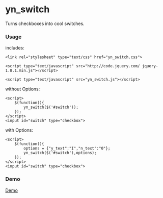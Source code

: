 # yn_switch

Turns checkboxes into cool switches.

### Usage

includes:

	<link rel="stylesheet" type="text/css" href="yn_switch.css">
	
	<script type="text/javascript" src="http://code.jquery.com/	jquery-1.8.1.min.js"></script>
	
	<script type="text/javascript" src="yn_switch.js"></script>

without Options:

	<script>
		$(function(){
			yn_switch($('#switch'));
		});
	</script>
	<input id="switch" type="checkbox">
	
with Options:

	<script>
		$(function(){
			options = {"y_text":"I","n_text":"0"};
			yn_switch($('#switch'),options);
		});
	</script>
	<input id="switch" type="checkbox">
	
	
### Demo

[Demo](http://www.andysoiron.de/demo/yn_switch/ "Demo")